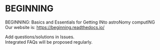 # BEGINNING
BEGINNING: Basics and Essentials for Getting INto astroNomy computING 
Our website is: https://beginning.readthedocs.io/ 

Add questions/solutions in Issues.  
Integrated FAQs will be proposed regularly.
